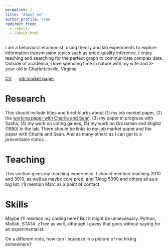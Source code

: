 ```yaml
---
permalink: /
title: "About me"
author_profile: true
redirect_from: 
  - /about/
  - /about.html
---
```


I am a behavioral economist, using theory and lab experiments to explore information transmission topics such as price-quality inference. I enjoy teaching and searching for the perfect graph to communicate complex data. Outside of academia, I love spending time in nature with my wife and 3-year-old in Charlottesville, Virginia.

[CV](../files/cv.pdf) &nbsp;&nbsp;&nbsp;&nbsp; [job market paper](../files/jmp.pdf)

Research
======
This should include titles and brief blurbs about (1) my job market paper, (2) the [working paper with Charlie and Sean](../files/paper3.pdf), (3) my paper in progress with Sasha, (4) my work on voting games, (5) my work on Grossman and Stiglitz (1980) in the lab. There should be links to my job market paper and the paper with Charlie and Sean. And as many others as I can get to a presentable status.

Teaching
======
This section gives my teaching experience. I should mention teaching 2010 and 3010, as well as maybe core prep, and TAing 5090 and others all as a big list. I'll mention Marc as a point of contact.

Skills
======
Maybe I'll mention my coding here? But it might be unnecessary. Python, Matlab, STATA. zTree as well, although I guess that goes without saying for an experimentalist.


On a different note, how can I squeeze in a picture of me hiking somewhere?
